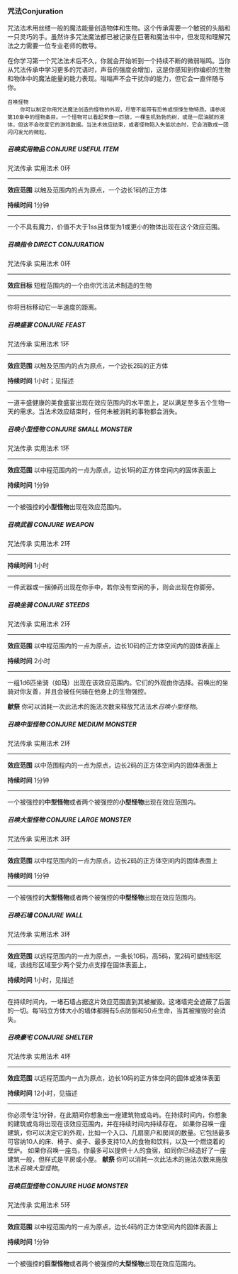 ### 咒法Conjuration

咒法法术用丝缕一般的魔法能量创造物体和生物。这个传承需要一个敏锐的头脑和一只灵巧的手。虽然许多咒法魔法都已被记录在巨著和魔法书中，但发现和理解咒法之力需要一位专业老师的教导。

在你学习第一个咒法法术后不久，你就会开始听到一个持续不断的微弱嗡鸣。当你从咒法传承中学习更多的咒语时，声音的强度会增加，这是你感知到你编织的生物和物体中的魔法能量的能力表现。嗡嗡声不会干扰你的能力，但它会一直伴随与你。

```
召唤怪物
    你可以制定你用咒法魔法创造的怪物的外观，尽管不能带有恐怖或惊悚生物特质。请参阅第10章中的怪物条目。一个怪物可以看起来像一匹狼，一棵生机勃勃的树，或是一层油腻的液体，但这不会改变它的游戏数据。当法术效应结束，或者怪物陷入失能状态时，它会消散成一团闪闪发光的微粒。
```

##### 召唤实用物品	**CONJURE USEFUL ITEM**

咒法传承    实用法术   0环

------

**效应范围**    以触及范围内的点为原点，一个边长1码的正方体

**持续时间**    1分钟

------

一个不具有魔力，价值不大于1ss且体型为1或更小的物体出现在这个效应范围。



##### 召唤指令	**DIRECT CONJURATION**

咒法传承    实用法术   0环

------

**效应目标**    短程范围内的一个由你咒法法术制造的生物

------

你将目标移动它一半速度的距离。



##### 召唤盛宴	**CONJURE FEAST** 

咒法传承    实用法术   1环

------

**效应范围**    以触及范围内的点为原点，一个边长2码的正方体

**持续时间**    1小时；见描述

------

一道丰盛健康的美食盛宴出现在效应范围内的水平面上，足以满足至多五个生物一天的需求。当法术效应结束时，任何未被消耗的事物都会消失。



##### 召唤小型怪物	**CONJURE SMALL MONSTER**

咒法传承    实用法术   1环

------

**效应范围**    以中程范围内的一点为原点，边长1码的正方体空间内的固体表面上

**持续时间**    1分钟

------

一个被强控的**小型怪物**出现在效应范围内。



#####  召唤武器	**CONJURE WEAPON**

咒法传承    实用法术   2环

------

**持续时间**    1小时

------

一件武器或一捆弹药出现在你手中，若你没有空闲的手，则会出现在你脚旁。



##### 召唤坐骑	**CONJURE STEEDS**

咒法传承    实用法术   2环

------

**效应范围**    以中程范围内的一点为原点，边长10码的正方体空间内的固体表面上

**持续时间**    2小时

------

一组1d6匹坐骑（如**马**）出现在该效应范围内。它们的外观由你选择。召唤出的坐骑对你友善，并且会被任何骑在他身上的生物强控。

**献祭**     你可以消耗一次此法术的施法次数来释放咒法法术*召唤小型怪物*。



##### 召唤中型怪物	**CONJURE MEDIUM MONSTER**

咒法传承    实用法术   2环

------

**效应范围**    以中范围程内的一点为原点，边长2码的正方体空间内的固体表面上

**持续时间**    1分钟

------

一个被强控的**中型怪物**或者两个被强控的**小型怪物**出现在效应范围内。



##### 召唤大型怪物	**CONJURE LARGE MONSTER**

咒法传承    实用法术   3环

------

**效应范围**    以中程范围内的一点为原点，边长2码的正方体空间内的固体表面上

**持续时间**    1分钟

------

一个被强控的**大型怪物**或者两个被强控的**中型怪物**出现在效应范围内。



##### 召唤石墙	**CONJURE WALL**

咒法传承    实用法术   3环

------

**效应范围**    以远程范围内的一点为原点，一条长10码，高5码，宽2码可塑线形区域，该线形区域至少两个受力点支撑在固体表面上，

**持续时间**    1小时，见描述

------

在持续时间内，一堵石墙占据这片效应范围直到其被摧毁。这堵墙完全遮蔽了后面的一切。每1码立方体大小的墙体都拥有5点防御和50点生命，当其被摧毁时会消失。



##### 召唤豪宅	**CONJURE SHELTER**

咒法传承    实用法术   4环

------

**效应范围**    以远程范围内一点为原点，边长10码的正方体空间的固体或液体表面

**持续时间**    12小时，见描述

------

你必须专注1分钟，在此期间你想象出一座建筑物或岛屿。在持续时间内，你想象的建筑或岛将出现在该效应范围内，并在持续时间内持续存在。
如果你召唤一座建筑，你可以决定它的外观，比如一个入口、几扇窗户和房间的数量。它包括最多可容纳10人的床、椅子、桌子、最多支持10人的食物和饮料，以及一个燃烧着的壁炉。
如果你召唤一座岛，你最多可以提供十人的食宿，如同你已经造好了一座建筑一般，但样式是平房或小屋。
**献祭**    你可以消耗一次此法术的施法次数来施放法术*召唤大型怪物*。



##### 召唤巨型怪物	**CONJURE HUGE MONSTER**

咒法传承    实用法术  5环

------

**效应范围**    以中程范围内的一点为原点，边长4码的正方体空间内的固体表面上

**持续时间**    1分钟

------

一个被强控的**巨型怪物**或者两个被强控的**大型怪物**出现在效应范围内。